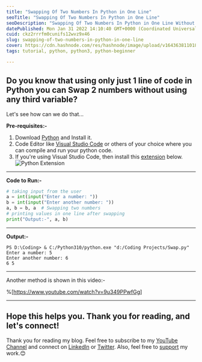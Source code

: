 ```yaml
---
title: "Swapping Of Two Numbers In Python in One Line"
seoTitle: "Swapping Of Two Numbers In Python in One Line"
seoDescription: "Swapping Of Two Numbers In Python in One Line Without Using any third variable"
datePublished: Mon Jan 31 2022 14:10:40 GMT+0000 (Coordinated Universal Time)
cuid: ckz2rrrfm0cunifs12wvz9x46
slug: swapping-of-two-numbers-in-python-in-one-line
cover: https://cdn.hashnode.com/res/hashnode/image/upload/v1643638110186/H0hdPKBFOl.png
tags: tutorial, python, python3, python-beginner

---
```


## Do you know that using only just 1 line of code in Python you can Swap 2 numbers without using any third variable?

Let's see how can we do that...

**Pre-requisites:-**
1. Download [Python](https://www.python.org/downloads/) and Install it.
2. Code Editor like [Visual Studio Code](https://code.visualstudio.com/download) or others of your choice where you can compile and run your python code.
3. If you're using Visual Studio Code, then install this [extension](https://marketplace.visualstudio.com/items?itemName=ms-python.python) below.
![Python Extension](https://dev-to-uploads.s3.amazonaws.com/uploads/articles/mqixkfv9vo4cdj853jan.png) 

---
**Code to Run:-**
```python
# taking input from the user
a = int(input("Enter a number: "))
b = int(input("Enter another number: "))
a, b = b, a  # Swapping two numbers
# printing values in one line after swapping
print("Output:-", a, b)
```
---
**Output:-**
```
PS D:\Coding> & C:/Python310/python.exe "d:/Coding Projects/Swap.py"
Enter a number: 5
Enter another number: 6
6 5
```
---

Another method is shown in this video:-

%[https://www.youtube.com/watch?v=9u349PPwfGg]

---

## Hope this helps you. Thank you for reading, and let's connect!
Thank you for reading my blog. Feel free to subscribe to my [YouTube Channel](https://www.youtube.com/channel/UCsuzc8lqAbgUYo4yzpjtfSw) and connect on [LinkedIn](https://www.linkedin.com/in/susmita-dey-15a15a210/) or [Twitter](https://twitter.com/its_SusmitaDey).
Also, feel free to [support](https://www.buymeacoffee.com/susmitadey) my work.😊
